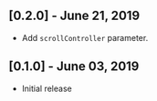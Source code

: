 ## [0.2.0] - June 21, 2019

* Add `scrollController` parameter.

## [0.1.0] - June 03, 2019

* Initial release
